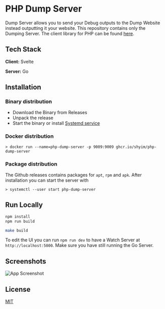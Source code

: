 # PHP Dump Server

Dump Server allows you to send your Debug outputs to the Dump Website instead outputting it your website.
This repository contains only the Dumping Server. The client library for PHP can be found [here](https://github.com/shyim/php-dump-client).


## Tech Stack

**Client:** Svelte

**Server:** Go

  
## Installation 

### Binary distribution

* Download the Binary from Releases
* Unpack the release
* Start the binary or install [Systemd service](https://github.com/shyim/php-dump-server/blob/main/php-dump-server.service)

### Docker distribution

```shell
> docker run --name=php-dump-server -p 9009:9009 ghcr.io/shyim/php-dump-server
```

### Package distribution

The Github releases contains packages for `apt`, `rpm` and `apk`. After installation you can start the server with

```shell
> systemctl --user start php-dump-server
```


## Run Locally

```bash
npm install
npm run build

make build
```

To edit the UI you can run `npm run dev` to have a Watch Server at `http://localhost:5000`. Make sure you have still running the Go Server.
## Screenshots

![App Screenshot](https://i.imgur.com/7Ch30ud.png)

  
## License

[MIT](https://choosealicense.com/licenses/mit/)

  
